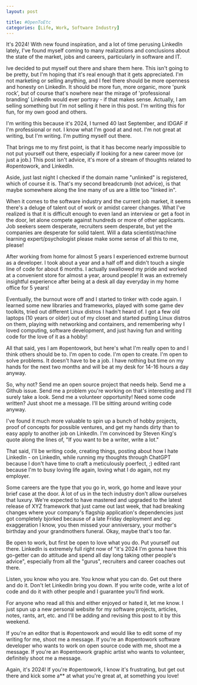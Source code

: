 ```yaml
---
layout: post

title: #OpenToEtc
categories: [Life, Work, Software Industry]
---
```


It's 2024! With new found inspiration, and a lot of time perusing LinkedIn lately,
I've found myself coming to many realizations and conclusions about the state of
the market, jobs and careers, particularly in software and IT.

Ive decided to put myself out there and share them here. This isn't going to be pretty,
but I'm hoping that it's real enough that it gets appreciated. I'm not marketing or selling
anything, and I feel there should be more openness and honesty on LinkedIn. It should be
more fun, more organic, more 'punk rock', but of course that's nowhere near the mirage
of 'professional branding' LinkedIn would ever portray - if that makes sense. Actually, I am selling something but I'm not
selling it here in this post. I'm writing this for fun, for my own good and others.

I'm writing this because it's 2024, I turned 40 last September, and IDGAF if I'm professional
or not. I know what I'm good at and not. I'm not great at writing, but I'm writing. I'm putting
myself out there.

That brings me to my first point,
is that it has become nearly impossible to not put yourself out there, especially if looking
for a new career move (or just a job.) This post isn't advice, it's more of a stream of thoughts
related to #opentowork, and LinkedIn.

Aside, just last night I checked if the domain name "unlinked" is registered,
which of course it is. That's my second breadcrumb (not advice),
is that maybe somewhere along the line many of us are a little too "linked in".

When it comes to the software industry and the current job market, it seems there's a deluge
of talent out of work or amidst career changes. What I've realized is that it is difficult enough
to even land an interview or get a foot in the door, let alone compete against hundreds or more
of other applicants. Job seekers seem desperate, recruiters seem desperate, but yet the companies
are desperate for solid talent. Will a data scientist/machine learning expert/psychologist please
make some sense of all this to me, please!

After working from home for almost 5 years I experienced extreme burnout as a developer. I took
about a year and a half off and didn't touch a single line of code for about 6 months. I actually
swallowed my pride and worked at a convenient store for almost a year, around people! It was an
extremely insightful experience after being at a desk all day everyday in my home office for 5 years!

Eventually, the burnout wore off and I started to tinker with code again. I learned some new libraries and frameworks,
played with some game dev toolkits, tried out different Linux distros I hadn't heard of. I got a few
old laptops (10 years or older) out of my closet and started putting Linux distros on them, playing with
networking and containers, and remembering why I loved computing, software development, and just having
fun and writing code for the love of it as a hobby!

All that said, yes I am #opentowork, but here's what I'm really open to and I think others should be to.
I'm open to code. I'm open to create. I'm open to solve problems. It doesn't have to be a job.
I have nothing but time on my hands for the next two months and will be at my desk for 14-16 hours
a day anyway.

So, why not? Send me an open source project that needs help. Send me a Github issue.
Send me a problem you're working on that's interesting and I'll surely take a look. Send me
a volunteer opportunity! Need some code written? Just shoot me a message. I'll be sitting around writing
code anyway.

I've found it much more valuable to spin up a bunch of hobby
projects, proof of concepts for possible ventures, and get my hands dirty than to easy apply to another job
on LinkedIn. I'm convinced by Steven King's quote along the lines of, "If you want to be a writer, write a lot."

That said, I'll be writing code, creating things, posting about how I hate LinkedIn - on LinkedIn, while
running my thoughts through ChatGPT because I don't have time to craft a meticulously poerfect, ;) edited rant because
I'm to busy loving life again, loving what I do again, not my employer.

Some careers are the type that you go in, work, go home and leave your brief case at the door.
A lot of us in the tech industry don't allow ourselves that luxury. We're expected to have mastered
and upgraded to the latest release of XYZ framework that just came out last week, that had breaking changes
where your company's flagship application's dependencies just got completely bjorked because of a
late Friday deployment and eg: exaggeration I know, you then missed your anniversary, your mother's birthday
and your grandmothers funeral. Okay, maybe that's too far.

Be open to work, but first be open to love what you do. Put yourself out there. LinkedIn is extremely full
right now of "it's 2024 I'm gonna have this go-getter can do attitude and spend all day long taking other people's advice",
especially from all the "gurus", recruiters and career coaches out there.


Listen, you know who you are. You know what you can do. Get out there and do it. Don't let LinkedIn bring you down.
If you write code, write a lot of code and do it with other people and I guarantee you'll find work.


For anyone who read all this and either enjoyed or hated it, let me know. I just spun up a new personal website
for my software projects, articles, notes, rants, art, etc. and I'll be adding and revising this post to it
by this weekend.


If you're an editor that is #opentowork and would like to edit some of my writing for me,
shoot me a message. If you're an #opentowork software developer who wants to work on open source
code with me, shoot me a message. If you're an #opentowork graphic artist who wants to volunteer,
definitely shoot me a message.

Again, it's 2024! If you're #opentowork, I know it's frustrating, but
get out there and kick some a** at what you're great at, at something you love!
